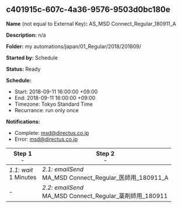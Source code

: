 ## c401915c-607c-4a36-9576-9503d0bc180e

**Name** (not equal to External Key)**:** AS_MSD Connect_Regular_180911_A

**Description:** n/a

**Folder:** my automations/japan/01_Regular/2018/201809/

**Started by:** Schedule

**Status:** Ready

**Schedule:**

* Start: 2018-09-11 16:00:00 +09:00
* End: 2018-09-11 16:00:00 +09:00
* Timezone: Tokyo Standard Time
* Recurrance: run only once

**Notifications:**

* Complete: msd@directus.co.jp
* Error: msd@directus.co.jp

| Step 1<br>_<small>-</small>_ | Step 2<br>_<small>-</small>_ |
| --- | --- |
| _1.1: wait_<br>1 Minutes | _2.1: emailSend_<br>MA_MSD Connect_Regular_医師用_180911_A |
| - | _2.2: emailSend_<br>MA_MSD Connect_Regular_薬剤師用_180911 |
